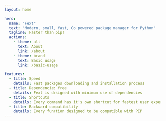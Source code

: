 ```yaml
---
layout: home

hero:
  name: "Fext"
  text: "Modern, small, fast, Go powered package manager for Python"
  tagline: Faster than pip!
  actions:
    - theme: alt
      text: About
      link: /about
    - theme: brand
      text: Basic usage
      link: /basic-usage

features:
  - title: Speed
    details: Fast packages downloading and installation process
  - title: Dependencies free 
    details: Fext is designed with minimum use of dependencies
  - title: Shortcuts 
    details: Every command has it's own shortcut for fastest user experience
  - title: Backward compatibility
    details: Every function designed to be compatible with PIP
---
```

